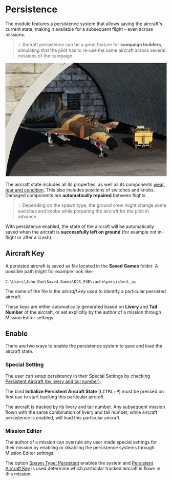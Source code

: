 # Persistence

The module features a persistence system that allows saving the aircraft's
current state, making it available for a subsequent flight - even across
missions.

> 💡 Aircraft persistence can be a great feature for **campaign builders**,
> simulating that the pilot has to re-use the same aircraft across several
> missions of the campaign.

![F4 in Hangar](../img/f4_in_hangar.jpg)

The aircraft state includes all its properties, as well as its components
[wear, tear and condition](mission_editor.md#condition-and-wear). This also
includes positions of switches and knobs. Damaged components are **automatically
repaired** between flights.

> 💡 Depending on the spawn type, the ground crew might change some switches and
> knobs while preparing the aircraft for the pilot in advance.

With persistence enabled, the state of the aircraft will be automatically saved
when the aircraft is **successfully left on ground** (for example not in-flight
or after a crash).

## Aircraft Key

A persisted aircraft is saved as file located in the **Saved Games** folder. A
possible path might for example look like:

`C:\Users\John Doe\Saved Games\DCS_F4E\cache\persistent_ac`

The name of the file is the _aircraft key_ used to identify a particular
persisted aircraft.

These keys are either automatically generated based on **Livery** and **Tail
Number** of the aircraft, or set explicitly by the author of a mission through
Mission Editor settings.

## Enable

There are two ways to enable the persistence system to save and load the
aircraft state.

### Special Setting

The user can setup persistency in their Special Settings by checking
[Persistent Aircraft (by livery and tail number)](special_options.md#persistent-aircraft-by-livery-and-tail-number).

The bind **Initialize Persistent Aircraft State** (<kbd>LCTRL</kbd>+<kbd>P</kbd>)
must be pressed on first use to start tracking this particular aircraft.

The aircraft is tracked by its livery and tail number. Any subsequent mission
flown with the same combination of livery and tail number, while aircraft
persistence is enabled, will load this particular aircraft.

### Mission Editor

The author of a mission can overrule any user made special settings for their
mission by enabling or disabling the persistence systems through Mission Editor
settings.

The option [Spawn Type: Persistent](mission_editor.md#persistent) enables the
system and [Persistent Aircraft Key](mission_editor.md#persistent-aircraft-key)
is used determine which particular tracked aircraft is flown in this mission.
